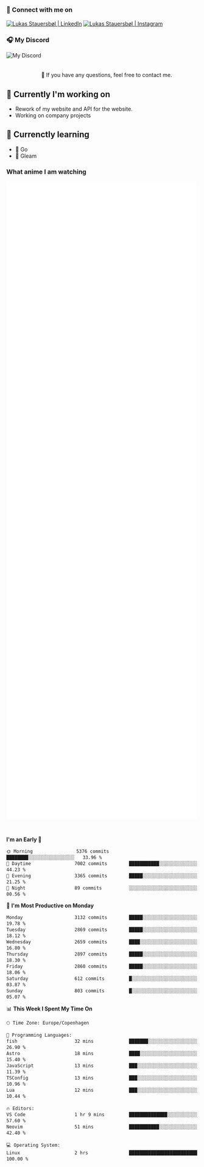 ### 🔗 Connect with me on
<a href="https://www.instagram.com/lukas_stauersbol" target="_blank"><img align="center" src="https://raw.githubusercontent.com/stauersbol/stauersbol/main/images/instagram.svg" alt="Lukas Stauersbøl | LinkedIn" width="30px"/></a>
<a href="https://www.linkedin.com/in/lukas-stauersbol/" target="_blank"><img align="center" src="https://raw.githubusercontent.com/stauersbol/stauersbol/main/images/linkedin.svg" alt="Lukas Stauersbøl | Instagram" width="30px"/></a>

<p align="center">
 <h3>🎧 My Discord</h3>
 <img align="left" height="55px" src="https://discord.c99.nl/widget/theme-2/147806323323568128.png" alt="My Discord" />
</p>

<br/>
<br/>
<br/>
💬 If you have any questions, feel free to contact me.

## 🔭 Currently I'm working on
- Rework of my website and API for the website.
- Working on company projects
 
## 🌱 Currenctly learning
- 💙 Go
- 💜 Gleam

### What anime I am watching
<a href="https://anilist.co/user/slashiy/" align="center"><img align="center" width="500px" src="metrics.plugin.personal.anilist.svg" /></a>

<br/>

<!--START_SECTION:waka-->
**I'm an Early 🐤** 

```text
🌞 Morning                5376 commits        ████████░░░░░░░░░░░░░░░░░   33.96 % 
🌆 Daytime                7002 commits        ███████████░░░░░░░░░░░░░░   44.23 % 
🌃 Evening                3365 commits        █████░░░░░░░░░░░░░░░░░░░░   21.25 % 
🌙 Night                  89 commits          ░░░░░░░░░░░░░░░░░░░░░░░░░   00.56 % 
```
📅 **I'm Most Productive on Monday** 

```text
Monday                   3132 commits        █████░░░░░░░░░░░░░░░░░░░░   19.78 % 
Tuesday                  2869 commits        █████░░░░░░░░░░░░░░░░░░░░   18.12 % 
Wednesday                2659 commits        ████░░░░░░░░░░░░░░░░░░░░░   16.80 % 
Thursday                 2897 commits        █████░░░░░░░░░░░░░░░░░░░░   18.30 % 
Friday                   2860 commits        █████░░░░░░░░░░░░░░░░░░░░   18.06 % 
Saturday                 612 commits         █░░░░░░░░░░░░░░░░░░░░░░░░   03.87 % 
Sunday                   803 commits         █░░░░░░░░░░░░░░░░░░░░░░░░   05.07 % 
```


📊 **This Week I Spent My Time On** 

```text
🕑︎ Time Zone: Europe/Copenhagen

💬 Programming Languages: 
fish                     32 mins             ███████░░░░░░░░░░░░░░░░░░   26.90 % 
Astro                    18 mins             ████░░░░░░░░░░░░░░░░░░░░░   15.40 % 
JavaScript               13 mins             ███░░░░░░░░░░░░░░░░░░░░░░   11.39 % 
TSConfig                 13 mins             ███░░░░░░░░░░░░░░░░░░░░░░   10.96 % 
Lua                      12 mins             ███░░░░░░░░░░░░░░░░░░░░░░   10.44 % 

🔥 Editors: 
VS Code                  1 hr 9 mins         ██████████████░░░░░░░░░░░   57.60 % 
Neovim                   51 mins             ███████████░░░░░░░░░░░░░░   42.40 % 

💻 Operating System: 
Linux                    2 hrs               █████████████████████████   100.00 % 
```


<!--END_SECTION:waka-->
